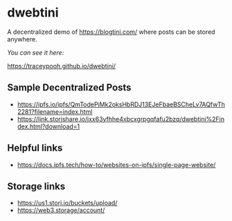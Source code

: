 # dwebtini

A decentralized demo of https://blogtini.com/ where posts can be stored anywhere.

*You can see it here:*

https://traceypooh.github.io/dwebtini/


## Sample Decentralized Posts
- https://ipfs.io/ipfs/QmTodePjMk2oksHbRDJ13EJeFbaeBSCheLv7AQfwTh2281?filename=index.html
- https://link.storjshare.io/jxx63yfhhe4xbcxgrpgqfafu2bzq/dwebtini%2Findex.html?download=1


## Helpful links
- https://docs.ipfs.tech/how-to/websites-on-ipfs/single-page-website/

## Storage links
- https://us1.storj.io/buckets/upload/
- https://web3.storage/account/

